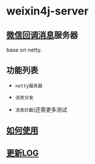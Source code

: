 weixin4j-server
===============

[微信回调消息](http://mp.weixin.qq.com/wiki/1/6239b44c206cab9145b1d52c67e6c551.html)服务器
----------------
base on netty.

功能列表
-------
* `netty服务器`

* `消息分发`

* `消息拦截`(还需更多测试

[如何使用](https://github.com/foxinmy/weixin4j/wiki/%E5%A6%82%E4%BD%95%E4%BD%BF%E7%94%A8Server)
-------------

[更新LOG](./CHANGE.md)
----------------------